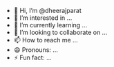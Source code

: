 - 👋 Hi, I’m @dheerajparat
- 👀 I’m interested in ...
- 🌱 I’m currently learning ...
- 💞️ I’m looking to collaborate on ...
- 📫 How to reach me ...
- 😄 Pronouns: ...
- ⚡ Fun fact: ...

<!---
dheerajparat/dheerajparat is a ✨ special ✨ repository because its `README.md` (this file) appears on your GitHub profile.
You can click the Preview link to take a look at your changes.
--->
